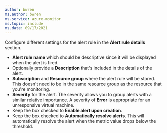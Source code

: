 ```yaml
---
author: bwren
ms.author: bwren
ms.service: azure-monitor
ms.topic: include
ms.date: 09/17/2021
---
```


Configure different settings for the alert rule in the **Alert rule details** section.

- **Alert rule name** which should be descriptive since it will be displayed when the alert is fired. 
- Optionally provide a **Description** that's included in the details of the alert.
- **Subscription** and **Resource group** where the alert rule will be stored. This doesn't need to be in the same resource group as the resource that you're monitoring.
- **Severity** for the alert. The severity allows you to group alerts with a similar relative importance. A severity of **Error** is appropriate for an unresponsive virtual machine.
- Keep the box checked to **Enable alert upon creation**.
- Keep the box checked to **Automatically resolve alerts**. This will automatically resolve the alert when the metric value drops below the threshold. 
